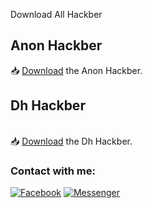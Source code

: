 <p>Download All Hackber

</p>

<h2>Anon Hackber</h2>

📥 <a href="https://github.com/H0rn3t-Sp1d3rs/All-Hacker/blob/main/AnonHackbar_v.1.4.apk?raw=true">Download</a> the Anon Hackber.
<br>
<h2>Dh Hackber</h2>
<br>
📥 <a href="https://github.com/darknethaxor/DH-HackBar/releases/download/v1.1/Latest.apk">Download</a> the Dh Hackber.
<br>





<h3 align="left">Contact with me:</h3>
<p align="left">
<a href="https://www.facebook.com/H0rn3t.Sp1d3rs"><img title="Facebook" src="https://img.shields.io/badge/Facebook-red?style=for-the-badge&logo=facebook"></a>
<a href="https://www.facebook.com/call.me.H0rn3t.Sp1d3rs"><img title="Messenger" src="https://img.shields.io/badge/Messenger-red?style=for-the-badge&logo=messenger"></a>

